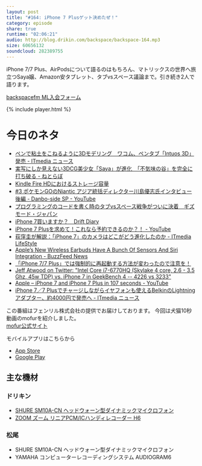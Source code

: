 ```yaml
---
layout: post
title: "#164: iPhone 7 Plusゲット決めたぜ！"
category: episode
share: true
runtime: "02:06:21"
audio: http://blog.drikin.com/backspace/backspace-164.mp3
size: 60656132
soundcloud: 282389755
---
```



iPhone 7/7 Plus、AirPodsについて語るのはもちろん、マトリックスの世界へ旅立つSaya嬢、Amazon安タブレット、タブvsスペース議論まで。引き続き2人で語ります。


[backspacefm ML入会フォーム](http://backspace.us11.list-manage.com/subscribe?u=09c933bd3997c1d16dbed156a&id=84b6529b91)

{% include player.html %}

# 今日のネタ

* [ペンで粘土をこねるように3Dモデリング　ワコム、ペンタブ「Intuos 3D」発売 - ITmedia ニュース](http://www.itmedia.co.jp/news/articles/1609/07/news099.html)
* [実写にしか見えない3DCG美少女「Saya」が進化　「不気味の谷」を完全に打ち破る - ねとらぼ](http://nlab.itmedia.co.jp/nl/articles/1609/09/news149.html)
* [Kindle Fire HDにおけるストレージ容量](https://weblog.drikin.com/firehd-storage-f21d11ff6353#.by037t2w6)
* [#3 ポケモンGOのNiantic アジア統括ディレクター川島優志氏インタビュー 後編 - Danbo-side SP - YouTube](https://www.youtube.com/watch?v=GNbF33pqfC0&feature=youtu.be)
* [プログラミングのコードを書く時のタブvsスペース戦争がついに決着　ギズモード・ジャパン](http://www.gizmodo.jp/2016/09/tab-vs-space.html)
* [iPhone 7買いますか？　Drift Diary](https://weblog.drikin.com/buy-iphone7-8829e86862b5#.szb6pn7eb)
* [iPhone 7 Plusを求めて！これなら予約できるのか？！ - YouTube](https://www.youtube.com/watch?v=HeHtmFQ20s8&feature=youtu.be)
* [荻窪圭が解説：「iPhone 7」のカメラはどこがどう進化したのか - ITmedia LifeStyle](http://www.itmedia.co.jp/lifestyle/articles/1609/09/news056.html)
* [Apple’s New Wireless Earbuds Have A Bunch Of Sensors And Siri Integration - BuzzFeed News](https://www.buzzfeed.com/nicolenguyen/this-is-how-apples-new-cord-free-airpods-work?utm_term=.mbPWEweqY#.gxzeK4v9y)
* [「iPhone 7/7 Plus」では強制的に再起動する方法が変わったので注意を！](https://youtachannel.com/how-to-iphone7-force-restart/)
* [Jeff Atwood on Twitter: "Intel Core i7-6770HQ (Skylake 4 core, 2.6 - 3.5 Ghz, 45w TDP) vs. iPhone 7 in GeekBench 4 -- 4226 vs 3233"](https://twitter.com/codinghorror/status/774709754409082880)
* [Apple – iPhone 7 and iPhone 7 Plus in 107 seconds - YouTube](https://www.youtube.com/watch?v=GeoUELDgyM4)
* [iPhone 7／7 Plusでチャージしながらイヤフォンも使えるBelkinのLightningアダプター、約4000円で発売へ - ITmedia ニュース](http://www.itmedia.co.jp/news/articles/1609/09/news068.html)


この番組はフェンリル株式会社の提供でお届けしております。
今回は犬猫10秒動画のmofurを紹介しました。  
[mofur公式サイト](https://mofur.tv/)

モバイルアプリはこちらから

* [App Store](https://itunes.apple.com/jp/app/apple-store/id1059924032)
* [Google Play](https://play.google.com/store/apps/details?id=jp.co.fenrir.android.mofur)


## 主な機材

### ドリキン

* [SHURE  SM10A-CN ヘッドウォーン型ダイナミックマイクロフォン](http://amzn.to/1LXIGkV) 
* [ZOOM ズーム リニアPCM/ICハンディレコーダー H6](http://amzn.to/29BOo5n)

### 松尾

* SHURE  SM10A-CN ヘッドウォーン型ダイナミックマイクロフォン
* YAMAHA コンピューターレコーディングシステム AUDIOGRAM6
